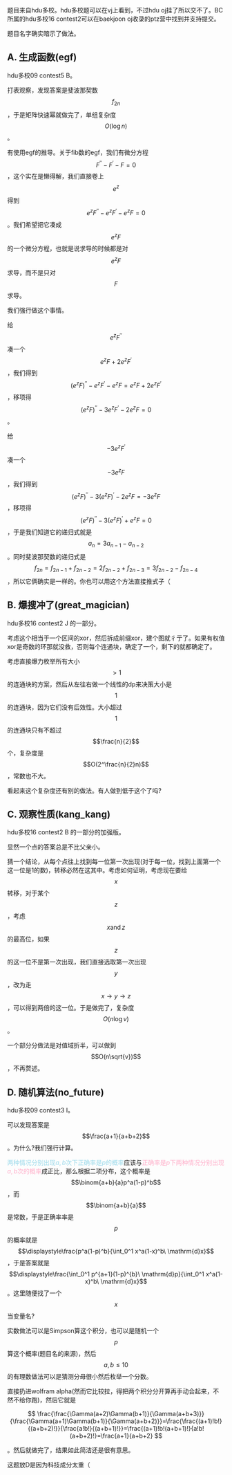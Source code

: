 题目来自hdu多校。hdu多校题可以在vj上看到，不过hdu oj挂了所以交不了。BC所属的hdu多校16 contest2可以在baekjoon oj收录的ptz营中找到并支持提交。

题目名字确实暗示了做法。

## A. 生成函数(egf)

hdu多校09 contest5 B。

打表观察，发现答案是斐波那契数$$f_{2n}$$，于是矩阵快速幂就做完了，单组复杂度$$O(\log n)$$。

有使用egf的推导。关于fib数的egf，我们有微分方程$$F^{\prime\prime}-F^\prime-F=0$$，这个实在是懒得解，我们直接卷上$$e^z$$得到$$e^zF^{\prime\prime}-e^zF^\prime-e^zF=0$$。我们希望把它凑成$$e^zF$$的一个微分方程，也就是说求导的时候都是对$$e^zF$$求导，而不是只对$$F$$求导。

我们强行做这个事情。

给$$e^zF^{\prime\prime}$$凑一个$$e^zF+2e^zF^\prime$$，我们得到$$(e^zF)^{\prime\prime}-e^zF^\prime-e^zF=e^zF+2e^zF^\prime$$，移项得$$(e^zF)^{\prime\prime}-3e^zF^\prime-2e^zF=0$$。

给$$-3e^zF^\prime$$凑一个$$-3e^zF$$，我们得到$$(e^zF)^{\prime\prime}-3(e^zF)^\prime-2e^zF=-3e^zF$$，移项得$$(e^zF)^{\prime\prime}-3(e^zF)^\prime+e^zF=0$$，于是我们知道它的递归式就是$$a_n=3a_{n-1}-a_{n-2}$$。同时斐波那契数的递归式是$$f_{2n}=f_{2n-1}+f_{2n-2}=2f_{2n-2}+f_{2n-3}=3f_{2n-2}-f_{2n-4}$$，所以它俩确实是一样的。你也可以用这个方法直接推式子（

## B. 爆搜冲了(great_magician)

hdu多校16 contest2 J 的一部分。

考虑这个相当于一个区间的xor，然后拆成前缀xor，建个图就彳亍了。如果有权值xor是奇数的环那就没救，否则每个连通块，确定了一个，剩下的就都确定了。

考虑直接爆力枚举所有大小$$>1$$的连通块的方案，然后从左往右做一个线性的dp来决策大小是$$1$$的连通块，因为它们没有后效性。大小超过$$1$$的连通块只有不超过$$\frac{n}{2}$$个，复杂度是$$O(2^\frac{n}{2}n)$$，常数也不大。

看起来这个复杂度还有别的做法。有人做到低于这个了吗?

## C. 观察性质(kang_kang)

hdu多校16 contest2 B 的一部分的加强版。

显然一个点的答案总是不比父亲小。

猜一个结论，从每个点往上找到每一位第一次出现(对于每一位，找到上面第一个这一位是1的数)，转移必然在这其中。考虑如何证明，考虑现在要给$$x$$转移，对于某个$$z$$，考虑$$x\operatorname{and}z$$的最高位，如果$$z$$的这一位不是第一次出现，我们直接选取第一次出现$$y$$，改为走$$x\rightarrow y\rightarrow z$$，可以得到两倍的这一位。于是做完了，复杂度$$O(n\log v)$$。

一个部分分做法是对值域折半，可以做到$$O(n\sqrt{v})$$，不再赘述。

## D. 随机算法(no_future)

hdu多校09 contest3 I。

可以发现答案是$$\frac{a+1}{a+b+2}$$。为什么?我们强行计算。

<span style="color:rgb(153,217,234);">两种情况分别出现$a,b$次下正确率是$p$的概率</span>应该与<span style="color:rgb(255,174,201);">正确率是$p$下两种情况分别出现$a,b$次的概率</span>成正比，那么根据二项分布，这个概率是$$\binom{a+b}{a}p^a(1-p)^b$$，而$$\binom{a+b}{a}$$是常数，于是正确率率是$$p$$的概率就是$$\displaystyle\frac{p^a(1-p)^b}{\int_0^1 x^a(1-x)^b\ \mathrm{d}x}$$，于是答案就是$$\displaystyle\frac{\int_0^1 p^{a+1}(1-p)^{b}\ \mathrm{d}p}{\int_0^1 x^a(1-x)^b\ \mathrm{d}x}$$。这里随便找了一个$$x$$当变量名?

实数做法可以是Simpson算这个积分，也可以是随机一个$$p$$算这个概率(题目名的来源)，然后$$a,b\leq 10$$的有理数做法可以是猜测分母很小然后枚举一个分数。

直接扔进wolfram alpha(然而它比较拉，得把两个积分分开算再手动合起来，不然不给你跑)，然后它就是

$$
\frac{\frac{\Gamma(a+2)\Gamma(b+1)}{\Gamma(a+b+3)}}{\frac{\Gamma(a+1)\Gamma(b+1)}{\Gamma(a+b+2)}}=\frac{\frac{(a+1)!b!}{(a+b+2)!}}{\frac{a!b!}{(a+b+1)!}}=\frac{(a+1)!b!(a+b+1)!}{a!b!(a+b+2)!}=\frac{a+1}{a+b+2}
$$

。然后就做完了，结果如此简洁还是很有意思。

这题放D是因为科技成分太重（